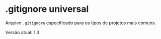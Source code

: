 # .gitignore universal

Arquivo `.gitignore` especificado para os tipos de projetos mais comuns.

Versão atual: 1.3
